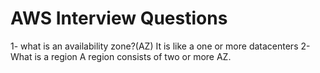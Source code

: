 
# AWS Interview Questions
1- what is an availability zone?(AZ)
It is like a one or more datacenters
2- What is a region
A region consists of two or more AZ.
